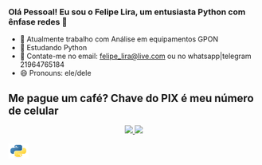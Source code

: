 ### Olá Pessoal! Eu sou o Felipe Lira, um entusiasta Python com ênfase redes 👋

- 🔭 Atualmente trabalho com Análise em equipamentos GPON
- 🌱 Estudando Python
- 💬 Contate-me no email: felipe_lira@live.com ou no whatsapp|telegram 21964765184
- 😄 Pronouns: ele/dele

## Me pague um café? Chave do PIX é meu número de celular

<div align="center">
  <a href="https://github.com/felipelirarj">
  <img height="180em" src="https://github-readme-stats.vercel.app/api?username=felipelirarj&show_icons=true&theme=dracula&include_all_commits=true&count_private=true"/>
  <img height="180em" src="https://github-readme-stats.vercel.app/api/top-langs/?username=felipelirarj&layout=compact&langs_count=7&theme=dracula"/>
</div>
<div style="display: inline_block"><br>
  <img align="center" alt="Lira-Python" height="30" width="40" src="https://raw.githubusercontent.com/devicons/devicon/master/icons/python/python-original.svg">
</div>
  

